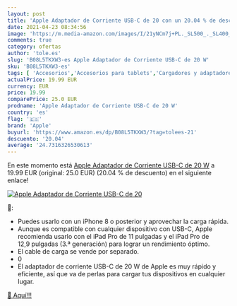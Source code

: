 ```yaml
---
layout: post
title: 'Apple Adaptador de Corriente USB-C de 20 con un 20.04 % de descuento'
date: 2021-04-23 08:34:56
image: 'https://m.media-amazon.com/images/I/21yNCm7j+PL._SL500_._SL400_.jpg'
comments: true
category: ofertas
author: 'tole.es'
slug: 'B08L5TKXW3-es Apple Adaptador de Corriente USB-C de 20 W'
sku: 'B08L5TKXW3-es'
tags: [ 'Accesorios','Accesorios para tablets','Cargadores y adaptadores para tablets','Informática','apple', ]
actualPrice: 19.99 EUR
currency: EUR
price: 19.99
comparePrice: 25.0 EUR
prodname: 'Apple Adaptador de Corriente USB-C de 20 W'
country: 'es'
flag: '🇪🇸'
brand: 'Apple'
buyurl: 'https://www.amazon.es/dp/B08L5TKXW3/?tag=tolees-21'
descuento: '20.04'
average: '24.7316326530613'
---
```


En este momento está [Apple Adaptador de Corriente USB-C de 20 W](https://www.amazon.es/dp/B08L5TKXW3/?tag=tolees-21) a 19.99 EUR (original: 25.0 EUR) (20.04 %  de descuento) en el siguiente enlace!

[![Apple Adaptador de Corriente USB-C de 20](https://m.media-amazon.com/images/I/21yNCm7j+PL._SL500_._SL400_.jpg)](https://www.amazon.es/dp/B08L5TKXW3/?tag=tolees-21)

🔎:

- Puedes usarlo con un iPhone 8 o posterior y aprovechar la carga rápida.
- Aunque es compatible con cualquier dispositivo con USB-C, Apple recomienda usarlo con el iPad Pro de 11 pulgadas y el iPad Pro de 12,9 pulgadas (3.ª generación) para lograr un rendimiento óptimo.
- El cable de carga se vende por separado.
- 0
- El adaptador de corriente USB-C de 20 W de Apple es muy rápido y eficiente, así que va de perlas para cargar tus dispositivos en cualquier lugar.

[🛒 Aquí!!!](https://www.amazon.es/dp/B08L5TKXW3/?tag=tolees-21)
